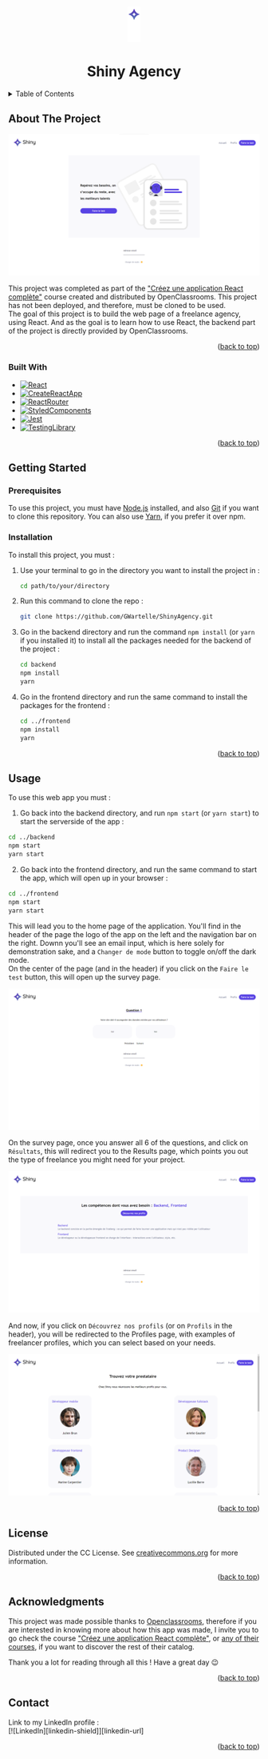 <a name="readme-top"></a>

<!--
*** This README is built upon the Best-README-Template, created by Othneil Drew.
*** If you wish to use this template, go check his repository :
*** https://github.com/othneildrew/Best-README-Template/tree/master
*** And don't forget to give his project a star!
-->

<!-- PROJECT TITLE -->
<br />
<div align="center">
  <a href="https://github.com/GWartelle/ShinyAgency">
    <img src="images/light-logo.png" alt="ShinyLogo"  height="70">
  </a>
</div>
<h1 align="center">Shiny Agency</h1>

<!-- TABLE OF CONTENTS -->
<details>
  <summary>Table of Contents</summary>
  <ol>
    <li>
      <a href="#about-the-project">About The Project</a>
      <ul>
        <li><a href="#built-with">Built With</a></li>
      </ul>
    </li>
    <li>
      <a href="#getting-started">Getting Started</a>
      <ul>
        <li><a href="#prerequisites">Prerequisites</a></li>
        <li><a href="#installation">Installation</a></li>
      </ul>
    </li>
    <li><a href="#usage">Usage</a></li>
    <li><a href="#license">License</a></li>
    <li><a href="#contact">Contact</a></li>
    <li><a href="#acknowledgments">Acknowledgments</a></li>
  </ol>
</details>

<!-- ABOUT THE PROJECT -->

## About The Project

![Shiny Home Page Screenshot](images/HomePage_Screen.png)

This project was completed as part of the <a href="https://openclassrooms.com/fr/courses/7150606-creez-une-application-react-complete">"Créez une application React complète"</a> course created and distributed by OpenClassrooms.
This project has not been deployed, and therefore, must be cloned to be used.
<br />
The goal of this project is to build the web page of a freelance agency, using React.
And as the goal is to learn how to use React, the backend part of the project is directly provided by OpenClassrooms.

<p align="right">(<a href="#readme-top">back to top</a>)</p>

### Built With

- [![React](https://img.shields.io/badge/React-20232A?style=for-the-badge&logo=react)](https://react.dev/)
- [![CreateReactApp](https://img.shields.io/badge/Create_React_App-373D47?style=for-the-badge&logo=createreactapp)](https://create-react-app.dev/)
- [![ReactRouter](https://img.shields.io/badge/React_Router-1C1C1C?style=for-the-badge&logo=reactrouter)](https://reactrouter.com/en/main)
- [![StyledComponents](https://img.shields.io/badge/Styled_Components-C44DA8?style=for-the-badge&logo=styledcomponents&logoColor=FFF)](https://styled-components.com/)
- [![Jest](https://img.shields.io/badge/Jest-27CC02?style=for-the-badge&logo=jest&logoColor=FFF)](https://jestjs.io/)
- [![TestingLibrary](https://img.shields.io/badge/Testing_Library-212121?style=for-the-badge&logo=testinglibrary)](https://testing-library.com/)

<p align="right">(<a href="#readme-top">back to top</a>)</p>

<!-- GETTING STARTED -->

## Getting Started

### Prerequisites

To use this project, you must have <a href="https://nodejs.org/en">Node.js</a> installed, and also <a href="https://git-scm.com/downloads">Git</a> if you want to clone this repository. You can also use <a href="https://yarnpkg.com/">Yarn</a>, if you prefer it over npm.

### Installation

To install this project, you must :

1. Use your terminal to go in the directory you want to install the project in :
   ```sh
   cd path/to/your/directory
   ```
2. Run this command to clone the repo :
   ```sh
   git clone https://github.com/GWartelle/ShinyAgency.git
   ```
3. Go in the backend directory and run the command `npm install` (or `yarn` if you installed it) to install all the packages needed for the backend of the project :
   ```sh
   cd backend
   npm install
   yarn
   ```
4. Go in the frontend directory and run the same command to install the packages for the frontend :
   ```sh
   cd ../frontend
   npm install
   yarn
   ```

<p align="right">(<a href="#readme-top">back to top</a>)</p>

<!-- USAGE EXAMPLES -->

## Usage

To use this web app you must :

1. Go back into the backend directory, and run `npm start` (or `yarn start`) to start the serverside of the app :

```sh
cd ../backend
npm start
yarn start
```

2. Go back into the frontend directory, and run the same command to start the app, which will open up in your browser :

```sh
cd ../frontend
npm start
yarn start
```

This will lead you to the home page of the application. You'll find in the header of the page the logo of the app on the left and the navigation bar on the right. Downn you'll see an email input, which is here solely for demonstration sake, and a `Changer de mode` button to toggle on/off the dark mode.
<br />
On the center of the page (and in the header) if you click on the `Faire le test` button, this will open up the survey page.

![Shiny Survey Page Screenshot](images/Survey_Screen.png)

On the survey page, once you answer all 6 of the questions, and click on `Résultats`, this will redirect you to the Results page, which points you out the type of freelance you might need for your project.

![Shiny Results Page Screenshot](images/Results_Screen.png)

And now, if you click on `Découvrez nos profils` (or on `Profils` in the header), you will be redirected to the Profiles page, with examples of freelancer profiles, which you can select based on your needs.

![Shiny Profiles Page Screenshot](images/Profiles_Screen.png)

<p align="right">(<a href="#readme-top">back to top</a>)</p>

<!-- LICENSE -->

## License

Distributed under the CC License. See <a href="https://creativecommons.org/licenses/by-sa/4.0/">creativecommons.org</a> for more information.

<p align="right">(<a href="#readme-top">back to top</a>)</p>

<!-- ACKNOWLEDGMENTS -->

## Acknowledgments

This project was made possible thanks to <a href="https://openclassrooms.com/fr/">Openclassrooms</a>, therefore if you are interested in knowing more about how this app was made, I invite you to go check the course <a href="https://openclassrooms.com/fr/courses/7150606-creez-une-application-react-complete">"Créez une application React complète"</a>, or <a href="https://openclassrooms.com/fr/courses/">any of their courses</a>, if you want to discover the rest of their catalog.

Thank you a lot for reading through all this ! Have a great day 😉

<p align="right">(<a href="#readme-top">back to top</a>)</p>

<!-- CONTACT -->

## Contact

Link to my LinkedIn profile :
<br />
[![LinkedIn][linkedin-shield]][linkedin-url]

<p align="right">(<a href="#readme-top">back to top</a>)</p>
